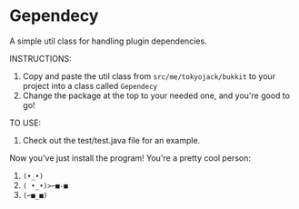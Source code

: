 # Gependecy
A simple util class for handling plugin dependencies.

INSTRUCTIONS:
1. Copy and paste the util class from ```src/me/tokyojack/bukkit``` to your project into a class called ```Gependecy```
2. Change the package at the top to your needed one, and you're good to go!

TO USE:
1. Check out the test/test.java file for an example.

Now you've just install the program! You're a pretty cool person:
1. ```(•_•)```
2. ```( •_•)>⌐■-■```
3. ```(⌐■_■)```
